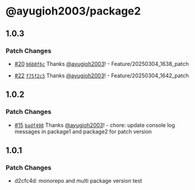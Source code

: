 # @ayugioh2003/package2

## 1.0.3

### Patch Changes

- [#20](https://github.com/ayugioh2003/monorepo-demo/pull/20) [`b6b0f6c`](https://github.com/ayugioh2003/monorepo-demo/commit/b6b0f6c988a3d07ee6bc487607a0fb9166c08c5d) Thanks [@ayugioh2003](https://github.com/ayugioh2003)! - Feature/20250304_1638_patch

- [#22](https://github.com/ayugioh2003/monorepo-demo/pull/22) [`f75f2c5`](https://github.com/ayugioh2003/monorepo-demo/commit/f75f2c587e654618baf0ec6970052c051b889e12) Thanks [@ayugioh2003](https://github.com/ayugioh2003)! - Feature/20250304_1642_patch

## 1.0.2

### Patch Changes

- [#15](https://github.com/ayugioh2003/monorepo-demo/pull/15) [`badf498`](https://github.com/ayugioh2003/monorepo-demo/commit/badf4986e49ef5b0538d60d05e11ffad01661495) Thanks [@ayugioh2003](https://github.com/ayugioh2003)! - chore: update console log messages in package1 and package2 for patch version

## 1.0.1

### Patch Changes

- d2cfc4d: monorepo and multi package version test

